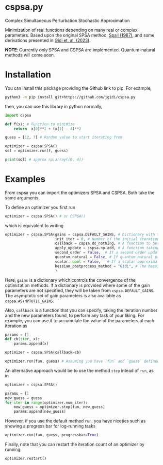 # cspsa.py
Complex Simultaneous Perturbation Stochastic Approximation

Minimization of real functions depending on many real or complex parameters.
Based upon the original SPSA method, [Spall (1987)](https://ieeexplore.ieee.org/document/4789489), and some derivations presented in [Gidi et. al. (2023)](https://journals.aps.org/pra/abstract/10.1103/PhysRevA.108.032409).


**NOTE**: Currently only SPSA and CSPSA are implemented. Quantum-natural methods will come soon.

# Installation

You can install this package providing the Github link to pip. For example,
``` sh
python3 -m pip install git+https://github.com/jgidi/cspsa.py
```

then, you can use this library in python normally,

``` python
import cspsa

def f(x): # Function to minimize
    return  x[0]**2 + (x[1] - 4)**2

guess = [12, 7] # Random value to start iterating from

optimizer = cspsa.SPSA()
sol = optimizer.run(f, guess)

print(sol) # approx np.array([0, 4])
```

# Examples

From cspsa you can import the optimizers SPSA and CSPSA. Both take the same arguments.

To define an optimizer you first run

``` python
optimizer = cspsa.SPSA() # or CSPSA()
```

which is equivalent to writing

``` python
optimizer = cspsa.SPSA(gains = cspsa.DEFAULT_GAINS, # Dictionary with the set of gain parameters
                       init_iter = 0, # Number of the initial iteration
                       callback = cspsa.do_nothing, # A function to be called after each iteration, taking (iter, params).
                       apply_update = cspsa.np.add, # A function taking `guess` and `update`, and returning the guess for the next iteration
                       second_order = False,  # If a second order update rule should be used.
                       quantum_natural = False, # If quantum natural preconditioning should be used. Incompatible with `second_order`.
                       scalar: bool = False,   # If a scalar approximation should be used when computing with `second_order` or `quantum_natural`.
                       hessian_postprocess_method = "Gidi", # The hessian postprocessing to use when computing with `second_order` or `quantum_natural`
                       )
```

Here, `gains` is a dictionary which controls the convergence of the optimization methods. If a dictionary is provided where some of the gain parameters are not specified, they will be taken from `cspsa.DEFAULT_GAINS`. The asymptotic set of gain parameters is also available as `cspsa.ASYMPTOTIC_GAINS`.

Also, `callback` is a function that you can specify, taking the iteration number and the new parameters found, to perform any task of your liking. For example, you can use it to accumulate the value of the parameters at each iteration as

``` python
params = []
def cb(iter, x):
    params.append(x)

optimizer = cspsa.SPSA(callback=cb)

optimizer.run(fun, guess) # Assuming you have `fun` and `guess` defined
```

An alternative approach would be to use the method `step` intead of `run`, as in

``` python
optimizer = cspsa.SPSA()

params = []
new_guess = guess
for iter in range(optimizer.num_iter):
    new_guess = optimizer.step(fun, new_guess)
    params.append(new_guess)
```

However, if you use the default method `run`, you have niceties such as showing a progress bar for log-running tasks

``` python
optimizer.run(fun, guess, progressbar=True)
```

Finally, note that you can restart the iteration count of an optimizer by running

``` python
optimizer.restart()
```
